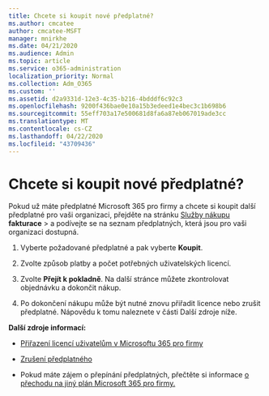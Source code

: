 ```yaml
---
title: Chcete si koupit nové předplatné?
ms.author: cmcatee
author: cmcatee-MSFT
manager: mnirkhe
ms.date: 04/21/2020
ms.audience: Admin
ms.topic: article
ms.service: o365-administration
localization_priority: Normal
ms.collection: Adm_O365
ms.custom: ''
ms.assetid: d2a9331d-12e3-4c35-b216-4bdddf6c92c3
ms.openlocfilehash: 9200f436bae0e10a15b3edeed1e4bec3c1b698b6
ms.sourcegitcommit: 55eff703a17e500681d8fa6a87eb067019ade3cc
ms.translationtype: MT
ms.contentlocale: cs-CZ
ms.lasthandoff: 04/22/2020
ms.locfileid: "43709436"
---
```

# <a name="looking-to-buy-a-new-subscription"></a>Chcete si koupit nové předplatné?

Pokud už máte předplatné Microsoft 365 pro firmy a chcete si koupit další předplatné pro vaši organizaci, přejděte na stránku [Služby nákupu](https://go.microsoft.com/fwlink/p/?linkid=868433) **fakturace** \> a podívejte se na seznam předplatných, která jsou pro vaši organizaci dostupná.
 
1. Vyberte požadované předplatné a pak vyberte **Koupit**.

2. Zvolte způsob platby a počet potřebných uživatelských licencí.

3. Zvolte **Přejít k pokladně**. Na další stránce můžete zkontrolovat objednávku a dokončit nákup.

4. Po dokončení nákupu může být nutné znovu přiřadit licence nebo zrušit předplatné. Nápovědu k tomu naleznete v části Další zdroje níže.

 **Další zdroje informací:**
  
- [Přiřazení licencí uživatelům v Microsoftu 365 pro firmy](https://docs.microsoft.com/office365/admin/subscriptions-and-billing/assign-licenses-to-users)
    
- [Zrušení předplatného](https://docs.microsoft.com/office365/admin/subscriptions-and-billing/cancel-your-subscription)
    
- Pokud máte zájem o přepínání předplatných, přečtěte si informace [o přechodu na jiný plán Microsoft 365 pro firmy.](https://docs.microsoft.com/office365/admin/subscriptions-and-billing/switch-to-a-different-plan)